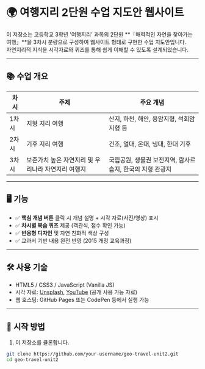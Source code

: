 # 🌍 여행지리 2단원 수업 지도안 웹사이트

이 저장소는 고등학교 3학년 '여행지리' 과목의 2단원 **「매력적인 자연을 찾아가는 여행」**을 3차시 분량으로 구성하여 웹사이트 형태로 구현한 수업 지도안입니다.  
자연지리적 지식을 시각자료와 퀴즈를 통해 쉽게 이해할 수 있도록 설계되었습니다.

---

## 📚 수업 개요

| 차시 | 주제 | 주요 개념 |
|------|------|-------------|
| 1차시 | 지형 지리 여행 | 산지, 하천, 해안, 용암지형, 석회암 지형 등 |
| 2차시 | 기후 지리 여행 | 건조, 열대, 온대, 냉대, 한대 기후 |
| 3차시 | 보존가치 높은 자연지리 및 우리나라 자연지리 여행지 | 국립공원, 생물권 보전지역, 람사르 습지, 한국의 지형 관광지 |

---

## 🖥️ 기능

- ✅ **핵심 개념 버튼** 클릭 시 개념 설명 + 시각 자료(사진/영상) 표시
- ✅ **차시별 복습 퀴즈** 제공 (객관식, 점수 확인 가능)
- ✅ **반응형 디자인** 및 자연 친화적 색상 구성
- ✅ 교과서 기반 내용 완전 반영 (2015 개정 교육과정)

---

## 🛠️ 사용 기술

- HTML5 / CSS3 / JavaScript (Vanilla JS)
- 시각 자료: [Unsplash](https://unsplash.com), [YouTube](https://youtube.com) (공개 사용 가능 자료)
- 웹 호스팅: GitHub Pages 또는 CodePen 등에서 실행 가능

---

## 🚀 시작 방법

1. 이 저장소를 클론합니다.

```bash
git clone https://github.com/your-username/geo-travel-unit2.git
cd geo-travel-unit2
